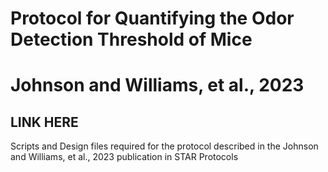 # Protocol for Quantifying the Odor Detection Threshold of Mice
# Johnson and Williams, et al., 2023
## LINK HERE
Scripts and Design files required for the protocol described in the Johnson and Williams, et al., 2023 publication in STAR Protocols
